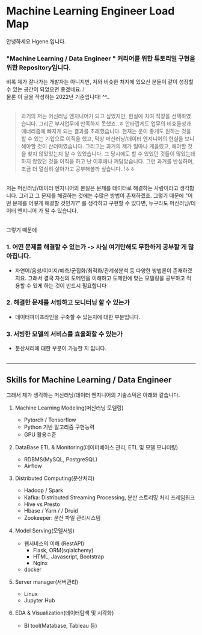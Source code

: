 # Machine Learning Engineer Load Map  

안녕하세요 Hgene 입니다.  

### "Machine Learning / Data Engineer " 커리어를 위한 튜토리얼 구현을 위한 Repository입니다.  
비록 제가 잘나가는 개발자는 아니지만, 저와 비슷한 처지에 있으신 분들이 같이 성장할 수 있는 공간이 되었으면 좋겠네요..!  
물론 이 글을 작성하는 2022년 기준입니다! ^^..<br/><br/>  

 
> 과거의 저는 머신러닝 엔지니어가 되고 싶었지만, 현실에 치여 직장을 선택하였습니다. 그리곤 부서업무에 만족하지 못했죠..ㅎ 안타깝게도 업무의 비효율성과 매너리즘에 빠지게 되는 결과를 초래했습니다.
현재는 운이 좋게도 원하는 것을 할 수 있는 기업으로 이직을 했고, 막상 머신러닝/데이터 엔지니어의 현실을 보니 해야할 것이 산더미였습니다.
그리고는 과거의 제가 얼마나 게을렀고, 해야할 것을 찾지 않았었는지 알 수 있었습니다. 그 당시에도 할 수 있었던 것들이 많았는데 하지 않았던 것을 이직을 하고 난 이후에나 깨달았습니다.
그런 과거를 반성하며, 조금 더 열심히 살아가고 공부해볼까 싶습니다..!ㅎㅎ

<br/>  
저는 머신러닝/데이터 엔지니어의 본질은 문제를 데이터로 해결하는 사람이라고 생각합니다. 그리고 그 문제를 해결하는 것에는 수많은 방법이 존재하겠죠.   
그렇기 때문에 "어떤 문제를 어떻게 해결할 것인가?" 를 생각하고 구현할 수 있다면, 누구라도 머신러닝/데이터 엔지니어 가 될 수 있습니다.<br/><br/>   


그렇기 때문에  
### 1. 어떤 문제를 해결할 수 있는가 -> 사실 여기만해도 무한하게 공부할 게 많아집니다.  
- 자연어/음성/이미지/예측/군집화/최적화/관계성분석 등 다양한 방법론이 존재하겠지요. 그래서 결국 자신의 도메인을 이해하고 도메인에 맞는 모델링을 공부하고 적용할 수 있게 하는 것이 반드시 필요합니다
### 2. 해결한 문제를 서빙하고 모니터닝 할 수 있는가  
- 데이터파이프라인을 구축할 수 있는지에 대한 부분입니다.
### 3. 서빙한 모델의 서비스를 효율화할 수 있는가
- 분산처리에 대한 부분이 가능한 지 입니다.<br/><br/>



---
## Skills for Machine Learning / Data Engineer  
그래서 제가 생각하는 머신러닝/데이터 엔지니어의 기술스택은 아래와 같습니다.<br/>


1. Machine Learning Modeling(머신러닝 모델링)
    - Pytorch / Tensorflow
    - Python 기반 알고리즘 구현능력
    - GPU 활용수준
    
2. DataBase ETL & Monitoring(데이터베이스 관리, ETL 및 모델 모니터링)
    - RDBMS(MySQL, PostgreSQL)
    - Airflow

3. Distributed Computing(분산처리)
    - Hadoop / Spark
    - Kafka: Distributed Streaming Processing, 분산 스트리밍 처리 프레임워크
    - Hive vs Presto
    - Hbase / Yarn /  / Druid 
    - Zookeeper: 분산 파일 관리시스템
    
4. Model Serving(모델서빙) 
    - 웹서비스의 이해 (RestAPI)
        - Flask, ORM(sqlalchemy)
        - HTML, Javascript, Bootstrap
        - Nginx
    - docker
        
    
5. Server manager(서버관리)
    - Linux 
    - Jupyter Hub
    
6. EDA & Visualization(데이터탐색 및 시각화)
    - BI tool(Matabase, Tableau 등)

